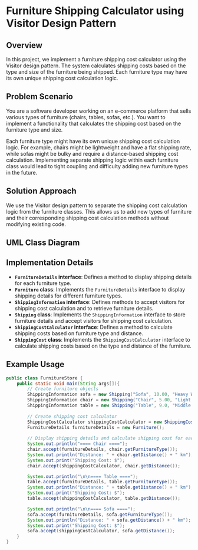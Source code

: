 
# Furniture Shipping Calculator using Visitor Design Pattern

## Overview

In this project, we implement a furniture shipping cost calculator using the Visitor design pattern. The system calculates shipping costs based on the type and size of the furniture being shipped. Each furniture type may have its own unique shipping cost calculation logic.

## Problem Scenario

You are a software developer working on an e-commerce platform that sells various types of furniture (chairs, tables, sofas, etc.). You want to implement a functionality that calculates the shipping cost based on the furniture type and size.

Each furniture type might have its own unique shipping cost calculation logic. For example, chairs might be lightweight and have a flat shipping rate, while sofas might be bulky and require a distance-based shipping cost calculation. Implementing separate shipping logic within each furniture class would lead to tight coupling and difficulty adding new furniture types in the future.

## Solution Approach

We use the Visitor design pattern to separate the shipping cost calculation logic from the furniture classes. This allows us to add new types of furniture and their corresponding shipping cost calculation methods without modifying existing code.

## UML Class Diagram


## Implementation Details

- **`FurnitureDetails` interface**: Defines a method to display shipping details for each furniture type.
- **`Furniture` class**: Implements the `FurnitureDetails` interface to display shipping details for different furniture types.
- **`ShippingInformation` interface**: Defines methods to accept visitors for shipping cost calculation and to retrieve furniture details.
- **`Shipping` class**: Implements the `ShippingInformation` interface to store furniture details and accept visitors for shipping cost calculation.
- **`ShippingCostCalculator` interface**: Defines a method to calculate shipping costs based on furniture type and distance.
- **`ShippingCost` class**: Implements the `ShippingCostCalculator` interface to calculate shipping costs based on the type and distance of the furniture.

## Example Usage

```java
public class FurnitureStore {
    public static void main(String args[]){
        // Create furniture objects
        ShippingInformation sofa = new Shipping("Sofa", 10.00, "Heavy Weight");
        ShippingInformation chair = new Shipping("Chair", 5.00, "Light Weight");
        ShippingInformation table = new Shipping("Table", 9.0, "Middle Weight");
        
        // Create shipping cost calculator
        ShippingCostCalculator shippingCostCalculator = new ShippingCost();
        FurnitureDetails furnitureDetails = new Furniture();
        
        // Display shipping details and calculate shipping cost for each furniture
        System.out.println("==== Chair ====");
        chair.accept(furnitureDetails, chair.getFurnitureType());
        System.out.println("Distance: " + chair.getDistance() + " km");
        System.out.print("Shipping Cost: $");
        chair.accept(shippingCostCalculator, chair.getDistance());

        System.out.println("\n\n==== Table ====");
        table.accept(furnitureDetails, table.getFurnitureType());
        System.out.println("Distance: " + table.getDistance() + " km");
        System.out.print("Shipping Cost: $");
        table.accept(shippingCostCalculator, table.getDistance());

        System.out.println("\n\n==== Sofa ====");
        sofa.accept(furnitureDetails, sofa.getFurnitureType());
        System.out.println("Distance: " + sofa.getDistance() + " km");
        System.out.print("Shipping Cost: $");
        sofa.accept(shippingCostCalculator, sofa.getDistance());
    }
}

